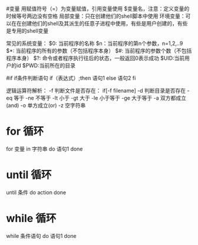 #变量 
用赋值符号（=）为变量赋值，引用变量使用 $变量名，注意：定义变量的时候等号两边没有空格
局部变量：只在创建他们的shell脚本中使用
环境变量：可以在在创建他们的shell及其派生的任意子进程中使用，有些是用户创建的，有些是专用的shell变量

常见的系统变量：
$0: 当前程序的名称
$n：当前程序的第n个参数，n=1,2,..9
$*: 当前程序的所有的参数（不包括程序本身）
$#: 当前程序的参数个数（不包括程序本身）
$?: 命令或者程序执行往后的状态，一般返回0表示成功
$UID:当前用户的id
$PWD:当前所在的目录

#if
if条件判断语句
if（表达式）;then
	语句1
else
	语句2
fi

逻辑运算符解析：
-f 判断文件是否存在： if[-f filename]
-d 判断目录是否存在
-eq 等于
-ne 不等于
-lt 小于
-gt 大于
-le 小于等于
-ge 大于等于
-a 双方都成立(and)
-o 单方成立(or)
-z 空字符串

# for 循环

for 变量 in 字符串
	do
		语句1
	done
# until 循环
until 条件
do 
	action
done

# while 循环
while 条件语句
do 
	语句1
done